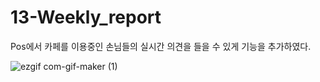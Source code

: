 # 13-Weekly_report

Pos에서 카페를 이용중인 손님들의 실시간 의견을 들을 수 있게 기능을 추가하였다.

![ezgif com-gif-maker (1)](https://user-images.githubusercontent.com/79883718/120160441-37c86c80-c231-11eb-95b6-58ea40b58e93.gif)
